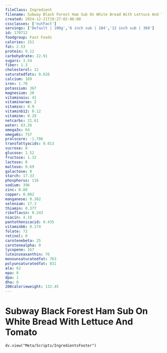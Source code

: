 ```yaml
---
fileClass: Ingredient
filename: Subway Black Forest Ham Sub On White Bread With Lettuce And Tomato
created: 2024-12-21T19:27:02-06:00
cssclasses: ['nutFact']
servings: ['Default | 100g','6 inch sub | 184','12 inch sub | 368']
id: 170712
foodgroup: Fast Foods
calories: 151
fat: 2.53
protein: 9.12
carbohydrate: 22.91
sugars: 3.54
fiber: 1.3
cholesterol: 12
saturatedfats: 0.626
calcium: 169
iron: 1.78
potassium: 367
magnesium: 20
vitaminaiu: 41
vitaminarae: 2
vitaminc: 0.9
vitaminb12: 0.12
vitamine: 0.29
netcarbs: 21.61
water: 63.26
omega3s: 64
omega6s: 757
pralscore: -1.706
transfattyacids: 0.013
sucrose: 0
glucose: 1.52
fructose: 1.32
lactose: 0
maltose: 0.69
galactose: 0
starch: 17.33
phosphorus: 116
sodium: 396
zinc: 0.88
copper: 0.082
manganese: 0.302
selenium: 17.3
thiamin: 0.377
riboflavin: 0.243
niacin: 4.18
pantothenicacid: 0.435
vitaminb6: 0.174
folate: 72
retinol: 0
carotenebeta: 25
carotenealpha: 0
lycopene: 167
luteinzeaxanthin: 76
monounsaturatedfat: 763
polyunsaturatedfat: 831
ala: 62
epa: 0
dpa: 1
dha: 0
200calorieweight: 132.45
---
```


# Subway Black Forest Ham Sub On White Bread With Lettuce And Tomato

```dataviewjs
dv.view("Meta/Scripts/IngredientsFooter")
```